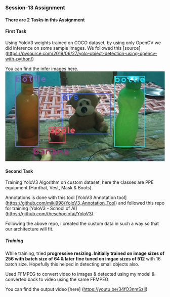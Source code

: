 ### Session-13 Assignment

#### There are 2 Tasks in this Assignment

#### First Task
Using YoloV3 weights trained on COCO dataset, by using only OpenCV we did inference on some sample Images. We followed this [source] (https://pysource.com/2019/06/27/yolo-object-detection-using-opencv-with-python/)

You can find the infer images here.
![alt text](Images/output.jpg)

#### Second Task

Training YoloV3 Algorithm on custom dataset, here the classes are PPE equipment (Hardhat, Vest, Mask & Boots).

Annotations is done with this tool [YoloV3 Annotation tool] (https://github.com/miki998/YoloV3_Annotation_Tool) and followed this repo for training [YoloV3 - School of AI] (https://github.com/theschoolofai/YoloV3).

Following the above repo, i created the custom data in such a way so that our architecture will fit.

##### Training
While training, tried **progressive resizing. Initially trained on image sizes of 256 with batch size of 64 & later fine tuned on imgae sizes of 512** with 16 batch size. Hopefully this helped in detecting small objects also.

Used FFMPEG to convert video to images & detected using my model & converted back to video using the same FFMPEG.

You can find the output video [here] (https://youtu.be/34fO3nmSzlI) 


